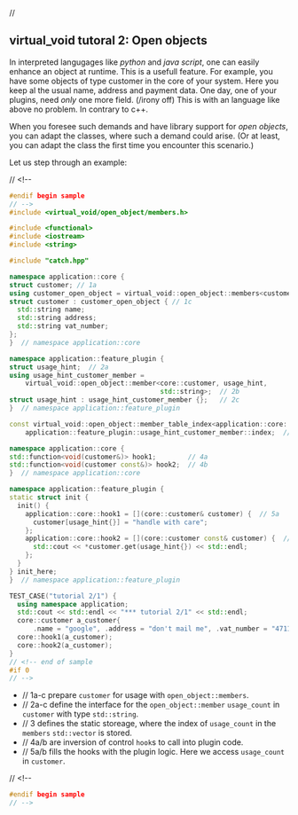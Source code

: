 ﻿// <!--
#if 0
// -->

<a name="t1"></a> 
## virtual_void tutoral 2: Open objects

In interpreted langugages like *python* and *java script*, one can easily enhance an object at runtime. 
This is a usefull feature.
For example, you have some objects of type customer in the core of your system.
Here you keep al the usual name, address and payment data.
One day, one of your plugins, need *only* one more field. (/irony off)
This is with an language like above no problem. 
In contrary to c++.

When you foresee such demands and have library support for *open objects*, you can adapt the classes, where such a demand could arise.
(Or at least, you can adapt the class the first time you encounter this scenario.)

Let us step through an example:

// <!--
```cpp
#endif begin sample
// -->
#include <virtual_void/open_object/members.h>

#include <functional>
#include <iostream>
#include <string>

#include "catch.hpp"

namespace application::core {
struct customer; // 1a
using customer_open_object = virtual_void::open_object::members<customer>;  // 1b
struct customer : customer_open_object { // 1c
  std::string name;
  std::string address;
  std::string vat_number;
};
}  // namespace application::core

namespace application::feature_plugin {
struct usage_hint;  // 2a
using usage_hint_customer_member =
    virtual_void::open_object::member<core::customer, usage_hint,
                                      std::string>;  // 2b
struct usage_hint : usage_hint_customer_member {};   // 2c
}  // namespace application::feature_plugin

const virtual_void::open_object::member_table_index<application::core::customer>
    application::feature_plugin::usage_hint_customer_member::index;  // 3

namespace application::core {
std::function<void(customer&)> hook1;        // 4a
std::function<void(customer const&)> hook2;  // 4b
}  // namespace application::core

namespace application::feature_plugin {
static struct init {
  init() {
    application::core::hook1 = [](core::customer& customer) {  // 5a
      customer[usage_hint{}] = "handle with care";
    };
    application::core::hook2 = [](core::customer const& customer) {  // 5b
      std::cout << *customer.get(usage_hint{}) << std::endl;
    };
  }
} init_here;
}  // namespace application::feature_plugin

TEST_CASE("tutorial 2/1") {
  using namespace application;
  std::cout << std::endl << "*** tutorial 2/1" << std::endl;
  core::customer a_customer{
      .name = "google", .address = "don't mail me", .vat_number = "4711"};
  core::hook1(a_customer);
  core::hook2(a_customer);
}
// <!-- end of sample
#if 0
// -->
```

- // 1a-c prepare ``customer`` for usage with ``open_object::members``.
- // 2a-c define the interface for the ``open_object::member`` ``usage_count`` in ``customer`` with type ``std::string``.
- // 3 defines the static storeage, where the index of ``usage_count`` in the ``members`` ``std::vector`` is stored.
- // 4a/b are inversion of control ``hook``s to call into plugin code.
- // 5a/b fills the hooks with the plugin logic. Here we access ``usage_count`` in ``customer``.

// <!--
```cpp
#endif begin sample
// -->


